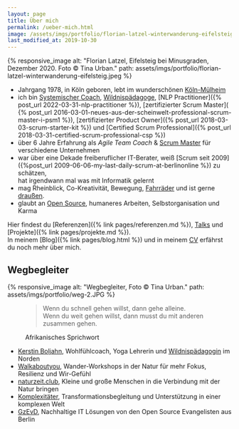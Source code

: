 ```yaml
---
layout: page
title: Über mich
permalink: /ueber-mich.html
image: /assets/imgs/portfolio/florian-latzel-winterwanderung-eifelsteig.jpeg
last_modified_at: 2019-10-30
---
```

{% responsive_image 
alt: "Florian Latzel, Eifelsteig bei Minusgraden, Dezember 2020. Foto © Tina Urban."
path: assets/imgs/portfolio/florian-latzel-winterwanderung-eifelsteig.jpeg %}

- Jahrgang 1978, in Köln geboren, 
lebt im wunderschönen [Köln-Mülheim](/tags/muellem/index.html)
- ich bin 
[Systemischer Coach](), 
[Wildnispädagoge](/2020/12/14/november-draussen.html#ich-bin-wildnispädagoge), 
[NLP Practitioner]({% post_url 2022-03-31-nlp-practitioner %}), 
[zertifizierter Scrum Master](
{% post_url 2016-03-01-neues-aus-der-scheinwelt-professional-scrum-master-i-psm1 %}),
[zertifizierter Product Owner]({% post_url 2018-03-03-scrum-starter-kit %})
und [Certified Scrum Professional]({% post_url 2018-03-31-certified-scrum-professional-csp %}) 
- über 6 Jahre Erfahrung als *Agile Team Coach* & [Scrum Master](/thema/scrum-master/) 
für verschiedene Unternehmen
- war über eine Dekade freiberuflicher IT-Berater, 
weiß [Scrum seit 2009]({%post_url 2009-06-06-my-last-daily-scrum-at-berlinonline %}) 
zu schätzen,  
hat irgendwann mal was mit Informatik gelernt
- mag Rheinblick, Co-Kreativität, Bewegung, [Fahrräder](/thema/fahrrad/) 
und ist gerne [draußen](/thema/draussen/).
- glaubt an [Open Source](/thema/open-source/), 
humaneres Arbeiten, Selbstorganisation und Karma

Hier findest du [Referenzen]({% link pages/referenzen.md %}), 
[Talks](/talks.html) und [Projekte]({% link pages/projekte.md %}).   
In meinem [Blog]({% link pages/blog.html %}) 
und in meinem [CV](https://florian.latzel.io/cv)
erfährst du noch mehr über mich.

## Wegbegleiter

{% responsive_image 
alt: "Wegbegleiter, Foto © Tina Urban." 
path: assets/imgs/portfolio/weg-2.JPG %}

<figure>
<blockquote>
Wenn du schnell gehen willst, 
dann gehe alleine.<br />
Wenn du weit gehen willst,
dann musst du mit anderen zusammen gehen.  
</blockquote>
<figcaption>Afrikanisches Sprichwort</figcaption>
</figure>

- [Kerstin Boljahn](https://www.kerstin-coaching.com/), Wohlfühlcoach, Yoga Lehrerin 
und [Wildnispädagogin](/tags/wildnispadagogik/) im Norden
- [Walkaboutyou](https://walkaboutyou.org/),
Wander-Workshops in der Natur für mehr Fokus, Resilienz und Wir-Gefühl 
- [naturzeit.club](https://naturzeit.club),
Kleine und große Menschen in die Verbindung mit der Natur bringen
- [Komplexitäter](https://www.komplexitaeter.de/), 
Transformationsbegleitung und Unterstützung in einer komplexen Welt
- [GzEvD](https://www.gesellschaft-zur-entwicklung-von-dingen.de/de),
Nachhaltige IT Lösungen von den Open Source Evangelisten aus Berlin

